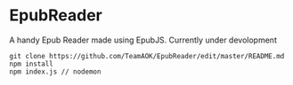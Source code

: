 # EpubReader
A handy Epub Reader made using EpubJS. Currently under devolopment

```
git clone https://github.com/TeamAOK/EpubReader/edit/master/README.md
npm install
npm index.js // nodemon
```
